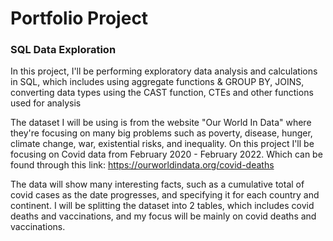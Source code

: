 # Portfolio Project
### SQL Data Exploration

   In this project, I'll be performing exploratory data analysis and calculations in SQL, which includes using aggregate functions & GROUP BY, JOINS, converting data types using the CAST function, CTEs and other functions used for analysis

  The dataset I will be using is from the website "Our World In Data" where they're focusing on many big problems such as poverty, disease, hunger, climate change, war, existential risks, and inequality. On this project I'll be focusing on Covid data from February 2020 - February 2022. 
Which can be found through this link: https://ourworldindata.org/covid-deaths 

  The data will show many interesting facts, such as a cumulative total of covid cases as the date progresses, and specifying it for each country and continent. I will be splitting the dataset into 2 tables, which includes covid deaths and vaccinations, and my focus will be mainly on covid deaths and vaccinations.
